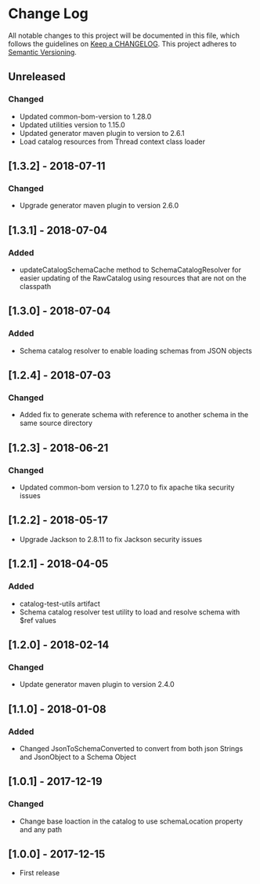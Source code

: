 # Change Log
All notable changes to this project will be documented in this file, which follows the guidelines 
on [Keep a CHANGELOG](http://keepachangelog.com/). This project adheres to 
[Semantic Versioning](http://semver.org/).

## Unreleased
### Changed
- Updated common-bom-version to 1.28.0
- Updated utilities version to 1.15.0
- Updated generator maven plugin to version to 2.6.1
- Load catalog resources from Thread context class loader

## [1.3.2] - 2018-07-11
### Changed
- Upgrade generator maven plugin to version 2.6.0

## [1.3.1] - 2018-07-04
### Added
- updateCatalogSchemaCache method to SchemaCatalogResolver for easier updating of the RawCatalog 
using resources that are not on the classpath

## [1.3.0] - 2018-07-04
### Added
- Schema catalog resolver to enable loading schemas from JSON objects

## [1.2.4] - 2018-07-03

### Changed
- Added fix to generate schema with reference to another schema in the same source directory

## [1.2.3] - 2018-06-21

### Changed
- Updated common-bom version to 1.27.0 to fix apache tika security issues

## [1.2.2] - 2018-05-17
- Upgrade Jackson to 2.8.11 to fix Jackson security issues 

## [1.2.1] - 2018-04-05
### Added
- catalog-test-utils artifact
- Schema catalog resolver test utility to load and resolve schema with $ref values 

## [1.2.0] - 2018-02-14
### Changed
- Update generator maven plugin to version 2.4.0

## [1.1.0] - 2018-01-08
### Added
- Changed JsonToSchemaConverted to convert from both json Strings and JsonObject to a Schema Object

## [1.0.1] - 2017-12-19
### Changed
- Change base loaction in the catalog to use schemaLocation property and any path

## [1.0.0] - 2017-12-15
- First release
